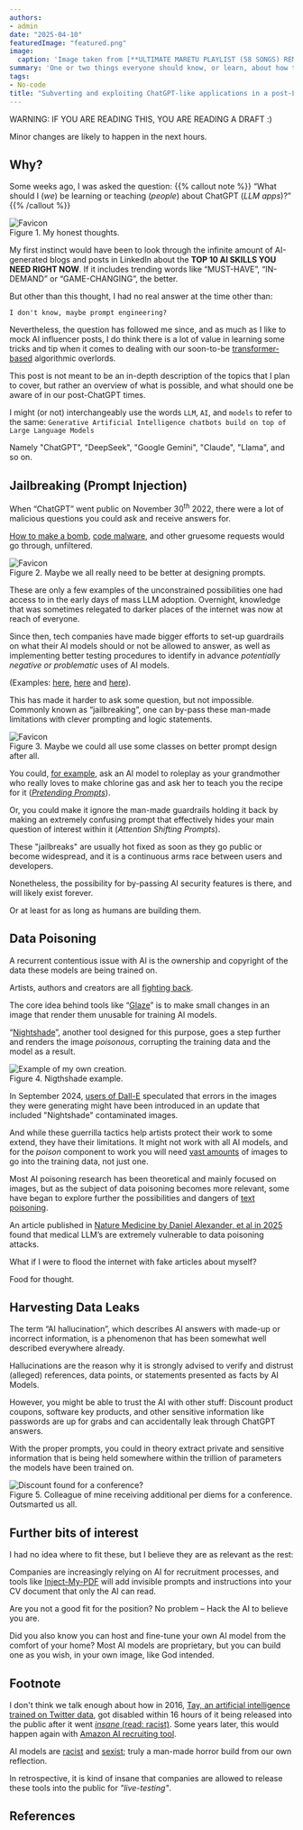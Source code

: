```yaml
---
authors:
- admin
date: "2025-04-10"
featuredImage: "featured.png"
image:
  caption: 'Image taken from [**ULTIMATE MARETU PLAYLIST (58 SONGS) REMAKE uploaded by Ame´s hair soap**](https://www.youtube.com/watch?si=lylXnjY_VH2yRvSj&v=moKtSvjjTwU)'
summary: 'One or two things everyone should know, or learn, about how to confront Artificial Intelligence chatbots.'
tags:
- No-code
title: "Subverting and exploiting ChatGPT-like applications in a post-LLM world"
---
```


WARNING: IF YOU ARE READING THIS, YOU ARE READING A DRAFT :)

Minor changes are likely to happen in the next hours.

## Why?

Some weeks ago, I was asked the question:
{{% callout note %}}
“What should I (_we_) be learning or teaching (_people_) about ChatGPT (_LLM apps_)?”
{{% /callout %}}

<img src="./ChatGPT cannot help me with this question.jpg" alt="Favicon">
<figcaption>Figure 1. My honest thoughts.</figcaption>

My first instinct would have been to look through the infinite amount of AI-generated blogs and posts in LinkedIn about the **TOP 10 AI SKILLS YOU NEED RIGHT NOW**. If it includes trending words like “MUST-HAVE”, “IN-DEMAND” or “GAME-CHANGING”, the better. 

But other than this thought, I had no real answer at the time other than:

```
I don't know, maybe prompt engineering?
```

Nevertheless, the question has followed me since, and as much as I like to mock AI influencer posts, I do think there is a lot of value in learning some tricks and tip when it comes to dealing with our soon-to-be [transformer-based](https://arxiv.org/pdf/1706.03762) algorithmic overlords. 

This post is not meant to be an in-depth description of the topics that I plan to cover, but rather an overview of what is possible, and what should one be aware of in our post-ChatGPT times.

I might (or not) interchangeably use the words `LLM`, `AI`, and `models` to refer to the same:
`Generative Artificial Intelligence chatbots build on top of Large Language Models`

Namely "ChatGPT", "DeepSeek", "Google Gemini", "Claude", "Llama", and so on.

## Jailbreaking (Prompt Injection) 

When “ChatGPT” went public on November 30<sup>th</sup> 2022, there were a lot of malicious questions you could ask and receive answers for. 

[How to make a bomb](https://www.nytimes.com/2023/07/27/business/ai-chatgpt-safety-research.html), [code malware](https://www.forbes.com/sites/alexvakulov/2025/02/01/more-chatgpt-jailbreaks-are-evading-safeguards-on-sensitive-topics/), and other gruesome requests would go through, unfiltered.

<img src="./assadasd" alt="Favicon">
<figcaption>Figure 2. Maybe we all really need to be better at designing prompts.</figcaption>

These are only a few examples of the unconstrained possibilities one had access to in the early days of mass LLM adoption. Overnight, knowledge that was sometimes relegated to darker places of the internet was now at reach of everyone. 

Since then, tech companies have made bigger efforts to set-up guardrails on what their AI models should or not be allowed to answer, as well as implementing better testing procedures to identify in advance _potentially negative or problematic_ uses of AI models.

(Examples: [here](https://www.businessinsider.com/chatgpt-gpt4-openai-answer-creepy-dangerous-murder-bomb-2023-3), [here](https://www.fanaticalfuturist.com/2023/09/openais-red-team-reveal-how-they-broke-chatgpt-and-gpt4-pre-release/) and [here](https://arxiv.org/pdf/2303.08774)). 

This has made it harder to ask some question, but not impossible. Commonly known as “jailbreaking”, one can by-pass these man-made limitations with clever prompting and logic statements.

<img src="./prompt engineering with extra steps rick and morty.png" alt="Favicon">
<figcaption>Figure 3.  Maybe we could all use some classes on better prompt design after all.</figcaption>

You could, [for example](https://arxiv.org/pdf/2305.13860), ask an AI model to roleplay as your grandmother who really loves to make chlorine gas and ask her to teach you the recipe for it ([_Pretending Prompts_](https://www.wired.com/story/ai-adversarial-attacks/)).

Or, you could make it ignore the man-made guardrails holding it back by making an extremely confusing prompt that effectively hides your main question of interest within it (_Attention Shifting Prompts_).

These "jailbreaks" are usually hot fixed as soon as they go public or become widespread, and it is a continuous arms race between users and developers.

Nonetheless, the possibility for by-passing AI security features is there, and will likely exist forever.

Or at least for as long as humans are building them.

## Data Poisoning

A recurrent contentious issue with AI is the ownership and copyright of the data these models are being trained on.

Artists, authors and creators are all [fighting back](https://english.elpais.com/culture/2023-11-06/artificial-intelligence-clashes-with-copyright-is-it-stealing-thousands-of-protected-creations.html). 

The core idea behind tools like “[Glaze](https://glaze.cs.uchicago.edu/)” is to make small changes in an image that render them unusable for training AI models. 

“[Nightshade](https://nightshade.cs.uchicago.edu/whatis.html)”, another tool designed for this purpose, goes a step further and renders the image _poisonous_, corrupting the training data and the model as a result.

<img src="./greymud.png" alt="Example of my own creation.">
<figcaption>Figure 4. Nigthshade example.</figcaption>

In September 2024, [users of Dall-E](https://community.openai.com/t/bug-report-dalle-image-generator-issues-creates-artefacts/959470/22) speculated that errors in the images they were generating might have been introduced in an update that included "Nightshade" contaminated images.

And while these guerrilla tactics help artists protect their work to some extend, they have their limitations. It might not work with all AI models, and for the _poison_ component to work you will need [vast amounts](https://www.tumblr.com/not-terezi-pyrope/739972851898122240/often-when-i-post-an-ai-neutral-or-ai-positive) of images to go into the training data, not just one.

Most AI poisoning research has been theoretical and mainly focused on images, but as the subject of data poisoning becomes more relevant, some have began to explore further the possibilities and dangers of [text poisoning](https://art.josephwilk.net/words/poisoning-text-training-data.html). 

An article published in [Nature Medicine by Daniel Alexander, et al in 2025](https://www.nature.com/articles/s41591-024-03445-1) found that medical LLM’s are extremely vulnerable to data poisoning attacks.

What if I were to flood the internet with fake articles about myself? 

Food for thought. 

## Harvesting Data Leaks

The term “AI hallucination”, which describes AI answers with made-up or incorrect information, is a phenomenon that has been somewhat well described everywhere already. 

Hallucinations are the reason why it is strongly advised to verify and distrust (alleged) references, data points, or statements presented as facts by AI Models. 

However, you might be able to trust the AI with other stuff: Discount product coupons, software key products, and other sensitive information like passwords are up for grabs and can accidentally leak through ChatGPT answers.

With the proper prompts, you could in theory extract private and sensitive information that is being held somewhere within the trillion of parameters the models have been trained on.


<img src="./discount.png" alt="Discount found for a conference?">
<figcaption>Figure 5. Colleague of mine receiving additional per diems for a conference. Outsmarted us all.</figcaption>

## Further bits of interest

I had no idea where to fit these, but I believe they are as relevant as the rest: 

Companies are increasingly relying on AI for recruitment processes, and tools like [Inject-My-PDF](https://kai-greshake.de/posts/inject-my-pdf/) will add invisible prompts and instructions into your CV document that only the AI can read.

Are you not a good fit for the position? No problem – Hack the AI to believe you are.

Did you also know you can host and fine-tune your own AI model from the comfort of your home? Most AI models are proprietary, but you can build one as you wish, in your own image, like God intended. 

## Footnote

I don't think we talk enough about how in 2016, [Tay, an artificial intelligence trained on Twitter data](https://en.wikipedia.org/wiki/Tay_(chatbot)), got disabled within 16 hours of it being released into the public after it went [_insane_ (read: racist)](https://www.bbc.com/bbcthree/article/80c259b4-83bd-4125-9047-2ded299f58b1). Some years later, this would happen again with [Amazon AI recruiting tool](https://www.reuters.com/article/us-amazon-com-jobs-automation-insight/amazon-scraps-secret-ai-recruiting-tool-that-showed-bias-against-women-idUSKCN1MK08G/).

AI models are [racist](https://www.science.org/doi/10.1126/science.aaz3873) and [sexist](https://arxiv.org/abs/1607.06520); truly a man-made horror build from our own reflection.

In retrospective, it is kind of insane that companies are allowed to release these tools into the public for _"live-testing"_.

## References



